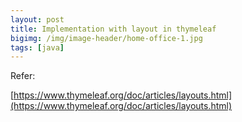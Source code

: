 ```yaml
---
layout: post
title: Implementation with layout in thymeleaf
bigimg: /img/image-header/home-office-1.jpg
tags: [java]
---
```





Refer:

[https://www.thymeleaf.org/doc/articles/layouts.html](https://www.thymeleaf.org/doc/articles/layouts.html)

